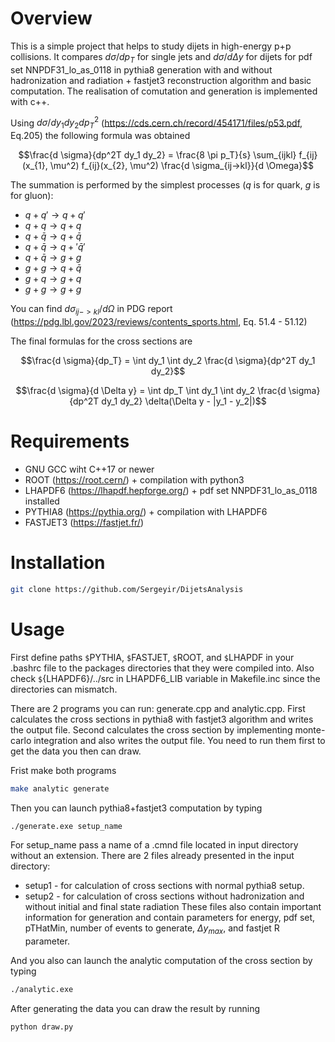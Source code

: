 # Overview

This is a simple project that helps to study dijets in high-energy p+p collisions. It compares $d \sigma/dp_{T}$ for single jets and $d \sigma / d \Delta y$ for dijets for pdf set NNPDF31_lo_as_0118 in pythia8 generation with and without hadronization and radiation + fastjet3 reconstruction algorithm and basic computation. The realisation of comutation and generation is implemented with c++.

Using $d \sigma / dy_1 dy_2 dp^2_T$ (https://cds.cern.ch/record/454171/files/p53.pdf, Eq.205) the following formula was obtained

```math
\frac{d \sigma}{dp^2T dy_1 dy_2} = \frac{8 \pi p_T}{s} \sum_{ijkl} f_{ij}(x_{1}, \mu^2) f_{ij}(x_{2}, \mu^2) \frac{d \sigma_{ij->kl}}{d \Omega}
```

The summation is performed by the simplest processes ($q$ is for quark, $g$ is for gluon):
- $q + q' \rightarrow q + q'$
- $q + q \rightarrow q + q$
- $q + \bar{q} \rightarrow q + \bar{q}$
- $q + \bar{q} \rightarrow q + '\bar{q}'$
- $q + \bar{q} \rightarrow g + g$
- $g+g \rightarrow q + \bar{q}$
- $g+q \rightarrow g + q$
- $g+g \rightarrow g + g$

You can find $d \sigma_{ij->kl}/d \Omega$ in PDG report (https://pdg.lbl.gov/2023/reviews/contents_sports.html, Eq. 51.4 - 51.12)

The final formulas for the cross sections are
```math
\frac{d \sigma}{dp_T} = \int dy_1 \int dy_2 \frac{d \sigma}{dp^2T dy_1 dy_2}
```

```math
\frac{d \sigma}{d \Delta y} = \int dp_T \int dy_1 \int dy_2 \frac{d \sigma}{dp^2T dy_1 dy_2} \delta(\Delta y - |y_1 - y_2|)
```

# Requirements

- GNU GCC wiht C++17 or newer
- ROOT (https://root.cern/) + compilation with python3
- LHAPDF6 (https://lhapdf.hepforge.org/) + pdf set NNPDF31_lo_as_0118 installed
- PYTHIA8 (https://pythia.org/) + compilation with LHAPDF6
- FASTJET3 (https://fastjet.fr/) 

# Installation

```sh
git clone https://github.com/Sergeyir/DijetsAnalysis
```

# Usage

First define paths `$`PYTHIA, `$`FASTJET, `$`ROOT, and `$`LHAPDF in your .bashrc file to the packages directories that they were compiled into. Also check `$`{LHAPDF6}/../src in LHAPDF6_LIB variable in Makefile.inc since the directories can mismatch.

There are 2 programs you can run: generate.cpp and analytic.cpp. First calculates the cross sections in pythia8 with fastjet3 algorithm and writes the output file. Second calculates the cross section by implementing monte-carlo integration and also writes the output file. You need to run them first to get the data you then can draw.

Frist make both programs
```sh
make analytic generate
```

Then you can launch pythia8+fastjet3 computation by typing
```sh
./generate.exe setup_name
```

For setup_name pass a name of a .cmnd file located in input directory without an extension. There are 2 files already presented in the input directory:
- setup1 - for calculation of cross sections with normal pythia8 setup.
- setup2 - for calculation of cross sections without hadronization and without initial and final state radiation
These files also contain important information for generation and contain parameters for energy, pdf set, pTHatMin, number of events to generate, $\Delta y_{max}$, and fastjet R parameter.

And you also can launch the analytic computation of the cross section by typing
```sh
./analytic.exe
```

After generating the data you can draw the result by running
```sh
python draw.py
```
